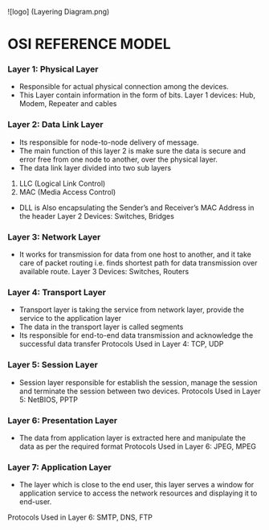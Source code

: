 ![logo] (Layering Diagram.png)

# OSI REFERENCE MODEL

### Layer 1: Physical Layer 
- Responsible for actual physical connection among the devices. 
- This Layer contain information in the form of bits. 
Layer 1 devices: Hub, Modem, Repeater and cables 



### Layer 2: Data Link Layer 
- Its responsible for node-to-node delivery of message. 
- The main function of this layer 2 is make sure the data is secure and error free from one node to another, over the physical layer. 
- The data link layer divided into two sub layers  
1. LLC (Logical Link Control) 
2. MAC (Media Access Control) 
- DLL is Also encapsulating the Sender’s and Receiver’s MAC Address in the header 
Layer 2 Devices: Switches, Bridges 



### Layer 3: Network Layer 
- It works for transmission for data from one host to another, and it take care of packet routing i.e. finds shortest path for data transmission over available route. 
Layer 3 Devices: Switches, Routers 



### Layer 4: Transport Layer 
- Transport layer is taking the service from network layer, provide the service to the application layer 
- The data in the transport layer is called segments 
- Its responsible for end-to-end data transmission and acknowledge the successful data transfer 
Protocols Used in Layer 4: TCP, UDP 



### Layer 5: Session Layer 
- Session layer responsible for establish the session, manage the session and terminate the session between two devices. 
Protocols Used in Layer 5: NetBIOS, PPTP 



### Layer 6: Presentation Layer 
- The data from application layer is extracted here and manipulate the data as per the required format 
Protocols Used in Layer 6:  JPEG, MPEG 



### Layer 7: Application Layer 
- The layer which is close to the end user, this layer serves a window for application service to access the network resources and displaying it to  
 end-user.  

Protocols Used in Layer 6: SMTP, DNS, FTP 

